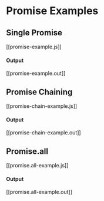 # Promise Examples

## Single Promise

[[promise-example.js]]

#### Output

[[promise-example.out]]

## Promise Chaining

[[promise-chain-example.js]]

#### Output

[[promise-chain-example.out]]

## Promise.all

[[promise.all-example.js]]

#### Output

[[promise.all-example.out]]
